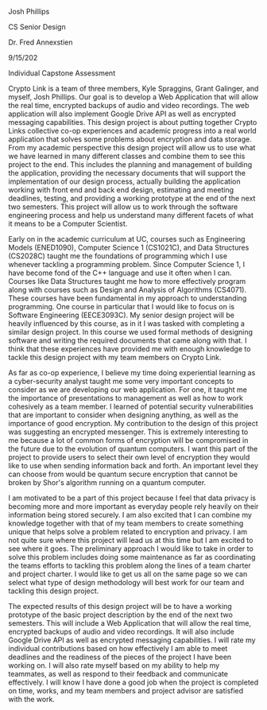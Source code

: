 ﻿Josh Phillips


CS Senior Design


Dr. Fred Annexstien 


9/15/202


Individual Capstone Assessment 


Crypto Link is a team of three members, Kyle Spraggins, Grant Galinger, and myself, Josh Phillips. Our goal is to develop a Web Application that will allow the real time, encrypted backups of audio and video recordings. The web application will also implement Google Drive API as well as encrypted messaging capabilities. This design project is about putting together Crypto Links collective co-op experiences and academic progress into a real world application that solves some problems about encryption and data storage. From my academic perspective this design project will allow us to use what we have learned in many different classes and combine them to see this project to the end. This includes the planning and management of building the application, providing the necessary documents that will support the implementation of our design process, actually building the application working with front end and back end design, estimating and meeting deadlines, testing, and providing a working prototype at the end of the next two semesters. This project will allow us to work through the software engineering process and help us understand many different facets of what it means to be a Computer Scientist. 


Early on in the academic curriculum at UC, courses such as Engineering Models (ENED1090), Computer Science 1 (CS1021C), and Data Structures (CS2028C) taught me the foundations of programming which I use whenever tackling a programming problem. Since Computer Science 1, I have become fond of the C++ language and use it often when I can. Courses like Data Structures taught me how to more effectively program along with courses such as Design and Analysis of Algorithms (CS4071). These courses have been fundamental in my approach to understanding programming. One course in particular that I would like to focus on is Software Engineering (EECE3093C). My senior design project will be heavily influenced by this course, as in it I was tasked with completing a similar design project. In this course we used formal methods of designing software and writing the required documents that came along with that. I think that these experiences have provided me with enough knowledge to tackle this design project with my team members on Crypto Link. 


As far as co-op experience, I believe my time doing experiential learning as a cyber-security analyst taught me some very important concepts to consider as we are developing our web application. For one, it taught me the importance of presentations to management as well as how to work cohesively as a team member. I learned of potential security vulnerabilities that are important to consider when designing anything, as well as the importance of good encryption. My contribution to the design of this project was suggesting an encrypted messenger. This is extremely interesting to me because a lot of common forms of encryption will be compromised in the future due to the evolution of quantum computers. I want this part of the project to provide users to select their own level of encryption they would like to use when sending information back and forth. An important level they can choose from would be quantum secure encryption that cannot be broken by Shor's algorithm running on a quantum computer. 


I am motivated to be a part of this project because I feel that data privacy is becoming more and more important as everyday people rely heavily on their information being stored securely. I am also excited that I can combine my knowledge together with that of my team members to create something unique that helps solve a problem related to encryption and privacy. I am not quite sure where this project will lead us at this time but I am excited to see where it goes. The preliminary approach I would like to take in order to solve this problem includes doing some maintenance as far as coordinating the teams efforts to tackling this problem along the lines of a team charter and project charter. I would like to get us all on the same page so we can select what type of design methodology will best work for our team and tackling this design project. 


The expected results of this design project will be to have a working prototype of the basic project description by the end of the next two semesters. This will include a Web Application that will allow the real time, encrypted backups of audio and video recordings. It will also include Google Drive API as well as encrypted messaging capabilities. I will rate my individual contributions based on how effectively I am able to meet deadlines and the readiness of the pieces of the project I have been working on. I will also rate myself based on my ability to help my teammates, as well as respond to their feedback and communicate effectively. I will know I have done a good job when the project is completed on time, works, and my team members and project advisor are satisfied with the work.